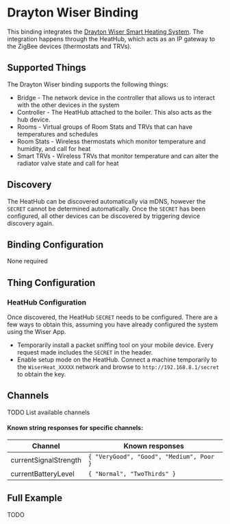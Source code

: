 # Drayton Wiser Binding

This binding integrates the [Drayton Wiser Smart Heating System](https://wiser.draytoncontrols.co.uk/). The integration happens through the HeatHub, which acts as an IP gateway to the ZigBee devices (thermostats and TRVs).

## Supported Things

The Drayton Wiser binding supports the following things:
* Bridge - The network device in the controller that allows us to interact with the other devices in the system
* Controller - The HeatHub attached to the boiler. This also acts as the hub device.
* Rooms - Virtual groups of Room Stats and TRVs that can have temperatures and schedules
* Room Stats - Wireless thermostats which monitor temperature and humidity, and call for heat
* Smart TRVs - Wireless TRVs that monitor temperature and can alter the radiator valve state and call for heat

## Discovery

The HeatHub can be discovered automatically via mDNS, however the `SECRET` cannot be determined automatically. Once the `SECRET` has been configured, all other devices can be discovered by triggering device discovery again.

## Binding Configuration

None required

## Thing Configuration

### HeatHub Configuration

Once discovered, the HeatHub `SECRET` needs to be configured. There are a few ways to obtain this, assuming you have already configured the system using the Wiser App.

* Temporarily install a packet sniffing tool on your mobile device. Every request made includes the `SECRET` in the header.
* Enable setup mode on the HeatHub. Connect a machine temporarily to the `WiserHeat_XXXXX` network and browse to `http://192.168.8.1/secret` to obtain the key.

## Channels

TODO List available channels



#### Known string responses for specific channels:

| Channel               | Known responses                          |
|-----------------------|------------------------------------------|
| currentSignalStrength | `{ "VeryGood", "Good", "Medium", Poor }` |
| currentBatteryLevel   | `{ "Normal", "TwoThirds" }`              |

## Full Example

TODO
